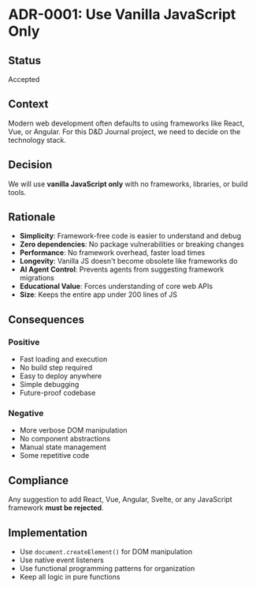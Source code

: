 # ADR-0001: Use Vanilla JavaScript Only

## Status
Accepted

## Context
Modern web development often defaults to using frameworks like React, Vue, or Angular. For this D&D Journal project, we need to decide on the technology stack.

## Decision
We will use **vanilla JavaScript only** with no frameworks, libraries, or build tools.

## Rationale
- **Simplicity**: Framework-free code is easier to understand and debug
- **Zero dependencies**: No package vulnerabilities or breaking changes
- **Performance**: No framework overhead, faster load times
- **Longevity**: Vanilla JS doesn't become obsolete like frameworks do
- **AI Agent Control**: Prevents agents from suggesting framework migrations
- **Educational Value**: Forces understanding of core web APIs
- **Size**: Keeps the entire app under 200 lines of JS

## Consequences
### Positive
- Fast loading and execution
- No build step required
- Easy to deploy anywhere
- Simple debugging
- Future-proof codebase

### Negative  
- More verbose DOM manipulation
- No component abstractions
- Manual state management
- Some repetitive code

## Compliance
Any suggestion to add React, Vue, Angular, Svelte, or any JavaScript framework **must be rejected**.

## Implementation
- Use `document.createElement()` for DOM manipulation
- Use native event listeners
- Use functional programming patterns for organization
- Keep all logic in pure functions
